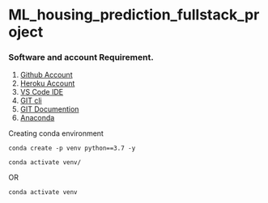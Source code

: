 # ML_housing_prediction_fullstack_project

### Software and account Requirement.

1. [Github Account](https://github.com)
2. [Heroku Account](https://dashboard.heroku.com/login)
3. [VS Code IDE](https://code.visualstudio.com/download)
4. [GIT cli](https://git-scm.com/downloads)
5. [GIT Documention](https://git-scm.com/gittutorial)
6. [Anaconda](https://www.anaconda.com/)


Creating conda environment
```
conda create -p venv python==3.7 -y
```

```
conda activate venv/
```
OR
```
conda activate venv
```